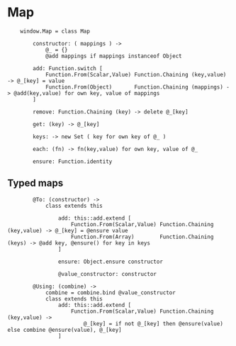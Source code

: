 # Map

		
		window.Map = class Map
			
			constructor: ( mappings ) ->
				@_ = {}
				@add mappings if mappings instanceof Object
	
			add: Function.switch [	
				Function.From(Scalar,Value) Function.Chaining (key,value) -> @_[key] = value
				Function.From(Object)       Function.Chaining (mappings) -> @add(key,value) for own key, value of mappings
			]
			
			remove: Function.Chaining (key) -> delete @_[key]
	
			get: (key) -> @_[key]
			
			keys: -> new Set ( key for own key of @_ )
	
			each: (fn) -> fn(key,value) for own key, value of @_
	
			ensure: Function.identity
			

## Typed maps

			
			@To: (constructor) ->
				class extends this
				
					add: this::add.extend [			
						Function.From(Scalar,Value) Function.Chaining (key,value) -> @_[key] = @ensure value
						Function.From(Array)        Function.Chaining (keys) -> @add key, @ensure() for key in keys
					]
					
					ensure: Object.ensure constructor
					
					@value_constructor: constructor
			
			@Using: (combine) ->
				combine = combine.bind @value_constructor
				class extends this
					add: this::add.extend [
						Function.From(Scalar,Value) Function.Chaining (key,value) ->
							@_[key] = if not @_[key] then @ensure(value) else combine @ensure(value), @_[key]
					]
					
